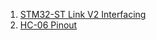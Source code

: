 1. [STM32-ST Link V2 Interfacing](https://www.robotics-university.com/2016/05/mini-st-linkv2-programming-tool-for-stm8-and-stm32.html)
2. [HC-06 Pinout](https://www.etechnophiles.com/hc06-pinout-specifications-datasheet/)